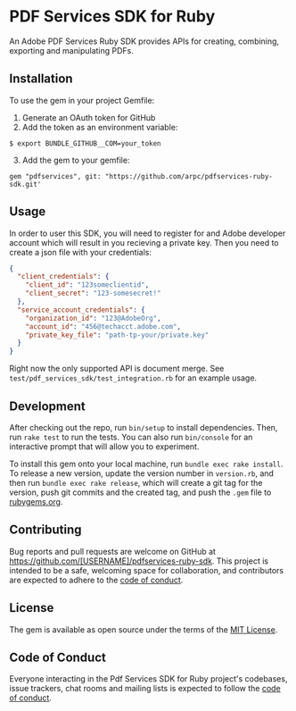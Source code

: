 # PDF Services SDK for Ruby

An Adobe PDF Services Ruby SDK provides APIs for creating, combining, exporting and manipulating PDFs.

## Installation

To use the gem in your project Gemfile:
1. Generate an OAuth token for GitHub
2. Add the token as an environment variable:
```terminal
$ export BUNDLE_GITHUB__COM=your_token
```

3. Add the gem to your gemfile:
```terminal
gem "pdfservices", git: "https://github.com/arpc/pdfservices-ruby-sdk.git'
```

## Usage

In order to user this SDK, you will need to register for and Adobe developer account which will result in you recieving a private key.
Then you need to create a json file with your credentials:
```json
{
  "client_credentials": {
    "client_id": "123someclientid",
    "client_secret": "123-somesecret!"
  },
  "service_account_credentials": {
    "organization_id": "123@AdobeOrg",
    "account_id": "456@techacct.adobe.com",
    "private_key_file": "path-tp-your/private.key"
  }
}

```

Right now the only supported API is document merge. See `test/pdf_services_sdk/test_integration.rb` for an example usage.

## Development

After checking out the repo, run `bin/setup` to install dependencies. Then, run `rake test` to run the tests. You can also run `bin/console` for an interactive prompt that will allow you to experiment.

To install this gem onto your local machine, run `bundle exec rake install`. To release a new version, update the version number in `version.rb`, and then run `bundle exec rake release`, which will create a git tag for the version, push git commits and the created tag, and push the `.gem` file to [rubygems.org](https://rubygems.org).

## Contributing

Bug reports and pull requests are welcome on GitHub at https://github.com/[USERNAME]/pdfservices-ruby-sdk. This project is intended to be a safe, welcoming space for collaboration, and contributors are expected to adhere to the [code of conduct](https://github.com/[USERNAME]/pdfservices-ruby-sdk/blob/main/CODE_OF_CONDUCT.md).

## License

The gem is available as open source under the terms of the [MIT License](https://opensource.org/licenses/MIT).

## Code of Conduct

Everyone interacting in the Pdf Services SDK for Ruby project's codebases, issue trackers, chat rooms and mailing lists is expected to follow the [code of conduct](https://github.com/[USERNAME]/pdfservices-ruby-sdk/blob/main/CODE_OF_CONDUCT.md).
